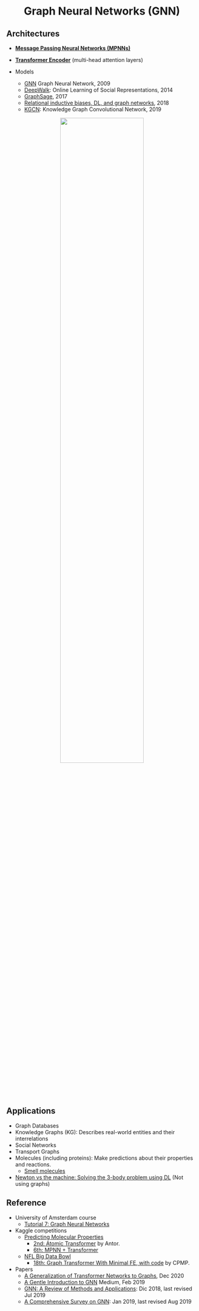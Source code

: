<h1 align="center">Graph Neural Networks (GNN)</h1>


## Architectures

- **[Message Passing Neural Networks (MPNNs)](https://arxiv.org/pdf/1704.01212.pdf)**
- **[Transformer Encoder](https://arxiv.org/pdf/1706.03762.pdf)** (multi-head attention layers)

- Models
  - [GNN](https://persagen.com/files/misc/scarselli2009graph.pdf) Graph Neural Network, 2009
  - [DeepWalk](https://arxiv.org/abs/1403.6652): Online Learning of Social Representations, 2014
  - [GraphSage](https://cs.stanford.edu/people/jure/pubs/graphsage-nips17.pdf), 2017
  - [Relational inductive biases, DL, and graph networks](https://arxiv.org/abs/1806.01261), 2018
  - [KGCN](https://arxiv.org/abs/1904.12575): Knowledge Graph Convolutional Network, 2019

<p align="center"><img width="66%" src="img/____.png" /></p>



## Applications

- Graph Databases
- Knowledge Graphs (KG): Describes real-world entities and their interrelations
- Social Networks
- Transport Graphs
- Molecules (including proteins): Make predictions about their properties and reactions.
  - [Smell molecules](https://ai.googleblog.com/2019/10/learning-to-smell-using-deep-learning.html)
- [Newton vs the machine: Solving the 3-body problem using DL](https://arxiv.org/abs/1910.07291) (Not using graphs)


## Reference

- University of Amsterdam course
  - [Tutorial 7: Graph Neural Networks](https://uvadlc-notebooks.readthedocs.io/en/latest/tutorial_notebooks/tutorial7/GNN_overview.html)
- Kaggle competitions
  - [Predicting Molecular Properties](https://www.kaggle.com/c/champs-scalar-coupling)
     - [2nd: Atomic Transformer](https://www.kaggle.com/c/champs-scalar-coupling/discussion/106468) by Antor.
     - [6th: MPNN + Transformer](https://www.kaggle.com/c/champs-scalar-coupling/discussion/106407)
  - [NFL Big Data Bowl](https://www.kaggle.com/c/nfl-big-data-bowl-2020)
     - [18th: Graph Transformer With Minimal FE, with code](https://www.kaggle.com/c/nfl-big-data-bowl-2020/discussion/119430) by CPMP.
- Papers
  - [A Generalization of Transformer Networks to Graphs](https://arxiv.org/abs/2012.09699), Dec 2020
  - [A Gentle Introduction to GNN](https://towardsdatascience.com/a-gentle-introduction-to-graph-neural-network-basics-deepwalk-and-graphsage-db5d540d50b3) Medium, Feb 2019 
  - [GNN: A Review of Methods and Applications](https://arxiv.org/abs/1812.08434): Dic 2018, last revised Jul 2019
  - [A Comprehensive Survey on GNN](https://arxiv.org/abs/1901.00596): Jan 2019, last revised Aug 2019
